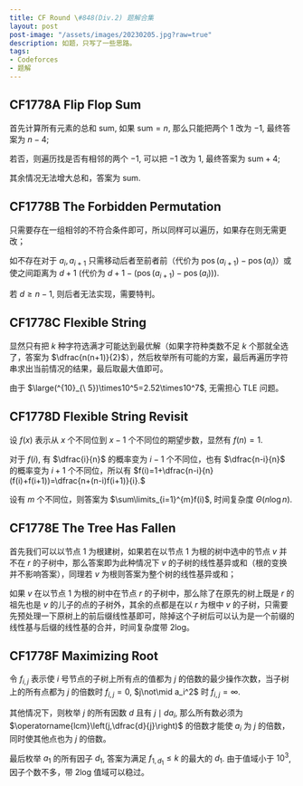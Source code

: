 ```yaml
---
title: CF Round \#848(Div.2) 题解合集
layout: post
post-image: "/assets/images/20230205.jpg?raw=true"
description: 如题，只写了一些思路。
tags:
- Codeforces
- 题解
---
```


## CF1778A Flip Flop Sum

首先计算所有元素的总和 $\text{sum}$, 如果 $\text{sum}=n$, 那么只能把两个 $1$ 改为 $-1$, 最终答案为 $n-4$;

若否，则遍历找是否有相邻的两个 $-1$, 可以把 $-1$ 改为 $1$, 最终答案为 $\text{sum}+4$;

其余情况无法增大总和，答案为 $\text{sum}$.

## CF1778B The Forbidden Permutation

只需要存在一组相邻的不符合条件即可，所以同样可以遍历，如果存在则无需更改；

如不存在对于 $a_i, a_{i+1}$ 只需移动后者至前者前（代价为 $\operatorname{pos}(a_{i+1})-\operatorname{pos}(a_{i})$）或使之间距离为 $d+1$ (代价为 $d+1-(\operatorname{pos}(a_{i+1})-\operatorname{pos}(a_{i}))$).

若 $d\ge n-1$, 则后者无法实现，需要特判。

## CF1778C Flexible String

显然只有把 $k$ 种字符选满才可能达到最优解（如果字符种类数不足 $k$ 个那就全选了，答案为 $\dfrac{n(n+1)}{2}$），然后枚举所有可能的方案，最后再遍历字符串求出当前情况的结果，最后取最大值即可。

由于 $\large(^{10}_{\ 5})\times10^5=2.52\times10^7$, 无需担心 TLE 问题。

## CF1778D Flexible String Revisit

设 $f(x)$ 表示从 $x$ 个不同位到 $x -1$ 个不同位的期望步数，显然有 $f(n)=1$.

对于 $f(i)$, 有 $\dfrac{i}{n}$ 的概率变为 $i-1$ 个不同位，也有 $\dfrac{n-i}{n}$ 的概率变为 $i+1$ 个不同位，所以有 $f(i)=1+\dfrac{n-i}{n}(f(i)+f(i+1))=\dfrac{n+(n-i)f(i+1)}{i}.$

设有 $m$ 个不同位，则答案为 $\sum\limits_{i=1}^{m}f(i)$, 时间复杂度 $\Theta(n\log n)$.

## CF1778E The Tree Has Fallen

首先我们可以以节点 $1$ 为根建树，如果若在以节点 $1$ 为根的树中选中的节点 $v$ 并不在 $r$ 的子树中，那么答案即为此种情况下 $v$ 的子树的线性基异或和（根的变换并不影响答案），同理若 $v$ 为根则答案为整个树的线性基异或和；

如果 $v$ 在以节点 $1$ 为根的树中在节点 $r$ 的子树中，那么除了在原先的树上既是 $r$ 的祖先也是 $v$ 的儿子的点的子树外，其余的点都是在以 $r$ 为根中 $v$ 的子树，只需要先预处理一下原树上的前后缀线性基即可，除掉这个子树后可以认为是一个前缀的线性基与后缀的线性基的合并，时间复杂度带 2log。

## CF1778F Maximizing Root

令 $f_{i,j}$ 表示使 $i$ 号节点的子树上所有点的值都为 $j$ 的倍数的最少操作次数，当子树上的所有点都为 $j$ 的倍数时 $f_{i,j}=0$, $j\not\mid a_i^2$ 时 $f_{i,j}=\infty$.

其他情况下，则枚举 $j$ 的所有因数 $d$ 且有 $j\mid da_i$, 那么所有数必须为 $\operatorname{lcm}\left(j,\dfrac{d}{j}\right)$ 的倍数才能使 $a_i$ 为 $j$ 的倍数，同时使其他点也为 $j$ 的倍数。

最后枚举 $a_1$ 的所有因子 $d_1$, 答案为满足 $f_{1,d_1}\le k$ 的最大的 $d_1$. 由于值域小于 $10^3$, 因子个数不多，带 2log 值域可以稳过。
